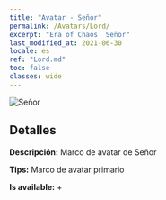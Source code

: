 ```yaml
---
title: "Avatar - Señor"
permalink: /Avatars/Lord/
excerpt: "Era of Chaos  Señor"
last_modified_at: 2021-06-30
locale: es
ref: "Lord.md"
toc: false
classes: wide
---
```

 ![Señor](/images/a/bg_head_mainView.png)

## Detalles

 **Descripción:** Marco de avatar de Señor 

 **Tips:** Marco de avatar primario 

 **Is available:**  + 

